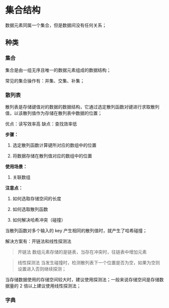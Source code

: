# 集合结构

数据元素同属一个集合，但是数据间没有任何关系；

## 种类

### 集合

集合是由一组无序且唯一的数据元素组成的数据结构；

常见的集合操作有：并集、交集、补集；

### 散列表

散列表是存储键值对的数据的数据结构，它通过选定散列函数对键进行求取散列值，以该散列值作为存储在散列表中数据的位置；

优点：读写效率高
缺点：查找效率低

**步骤：**

1. 选定散列函数计算键所对应的数组中的位置

2. 将数据存储在散列值对应的数组中的位置

**使用场景：**

1. 关联数组

**注意点：**

1. 如何选取存储空间的长度

2. 如何选取散列函数

3. 如何解决哈希冲突（碰撞）

当散列函数对多个输入的 key 产生相同的散列值时，就产生了哈希碰撞；

解决方案有：开链法和线性探测法

> 开链法
数组元素存储的是链表，当存在冲突时，往链表中增加元素

>线性探测法
当发生碰撞时，检测散列表下一个位置是否为空，如果为空则设置进入否则继续探测；

当存储数据使用的存储空间较大时，建议使用探测法；一般来说存储空间是存储数据量的 2 倍以上建议使用线性探测法；

### 字典


